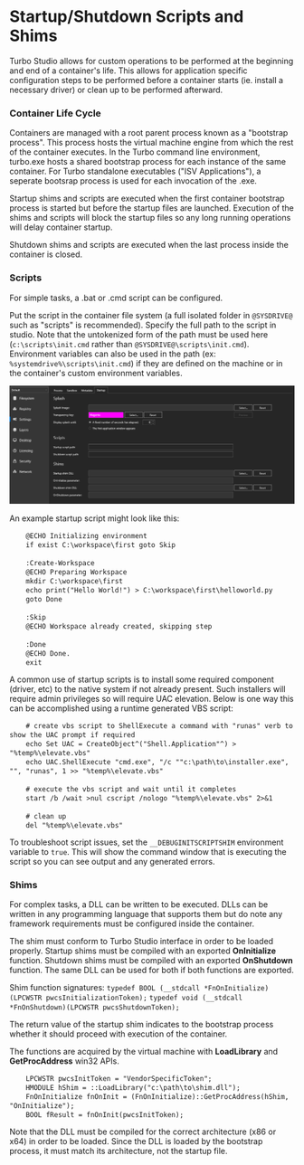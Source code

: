 # Startup/Shutdown Scripts and Shims

Turbo Studio allows for custom operations to be performed at the beginning and end of a container's life. This allows for application specific configuration steps to be performed before a container starts (ie. install a necessary driver) or clean up to be performed afterward.

### Container Life Cycle

Containers are managed with a root parent process known as a "bootstrap process". This process hosts the virtual machine engine from which the rest of the container executes. In the Turbo command line environment, turbo.exe hosts a shared bootstrap process for each instance of the same container. For Turbo standalone executables ("ISV Applications"), a seperate bootsrap process is used for each invocation of the .exe.

Startup shims and scripts are executed when the first container bootstrap process is started but before the startup files are launched. Execution of the shims and scripts will block the startup files so any long running operations will delay container startup.

Shutdown shims and scripts are executed when the last process inside the container is closed.

### Scripts

For simple tasks, a .bat or .cmd script can be configured.

Put the script in the container file system (a full isolated folder in `@SYSDRIVE@` such as "scripts" is recommended). Specify the full path to the script in studio. Note that the untokenized form of the path must be used here (`c:\scripts\init.cmd` rather than `@SYSDRIVE@\scripts\init.cmd`). Environment variables can also be used in the path (ex: `%systemdrive%\scripts\init.cmd`) if they are defined on the machine or in the container's custom environment variables.

![Turbo Studio Scripts](/images/scripts.png)

An example startup script might look like this:

```
    @ECHO Initializing environment
    if exist C:\workspace\first goto Skip

    :Create-Workspace
    @ECHO Preparing Workspace
    mkdir C:\workspace\first
    echo print("Hello World!") > C:\workspace\first\helloworld.py
    goto Done

    :Skip
    @ECHO Workspace already created, skipping step

    :Done
    @ECHO Done.
    exit
```

A common use of startup scripts is to install some required component (driver, etc) to the native system if not already present. Such installers will require admin privileges so will require UAC elevation. Below is one way this can be accomplished using a runtime generated VBS script:

```
    # create vbs script to ShellExecute a command with "runas" verb to show the UAC prompt if required
    echo Set UAC = CreateObject^("Shell.Application"^) > "%temp%\elevate.vbs"
    echo UAC.ShellExecute "cmd.exe", "/c ""c:\path\to\installer.exe", "", "runas", 1 >> "%temp%\elevate.vbs"

    # execute the vbs script and wait until it completes
    start /b /wait >nul cscript /nologo "%temp%\elevate.vbs" 2>&1

    # clean up
    del "%temp%\elevate.vbs"
```

To troubleshoot script issues, set the `__DEBUGINITSCRIPTSHIM` environment variable to `true`. This will show the command window that is executing the script so you can see output and any generated errors.

### Shims

For complex tasks, a DLL can be written to be executed. DLLs can be written in any programming language that supports them but do note any framework requirements must be configured inside the container.

The shim must conform to Turbo Studio interface in order to be loaded properly. Startup shims must be compiled with an exported **OnInitialize** function. Shutdown shims must be compiled with an exported **OnShutdown** function. The same DLL can be used for both if both functions are exported.

Shim function signatures:
`typedef BOOL (__stdcall *FnOnInitialize) (LPCWSTR pwcsInitializationToken);`
`typedef void (__stdcall *FnOnShutdown)(LPCWSTR pwcsShutdownToken);`

The return value of the startup shim indicates to the bootstrap process whether it should proceed with execution of the container.

The functions are acquired by the virtual machine with **LoadLibrary** and **GetProcAddress** win32 APIs.

```
    LPCWSTR pwcsInitToken = "VendorSpecificToken";
    HMODULE hShim = ::LoadLibrary("c:\path\to\shim.dll");
    FnOnInitialize fnOnInit = (FnOnInitialize)::GetProcAddress(hShim, "OnInitialize");
    BOOL fResult = fnOnInit(pwcsInitToken);
```

Note that the DLL must be compiled for the correct architecture (x86 or x64) in order to be loaded. Since the DLL is loaded by the bootstrap process, it must match its architecture, not the startup file.
